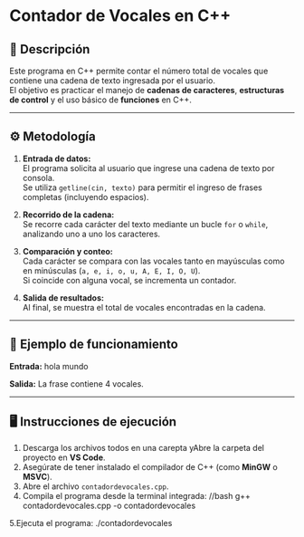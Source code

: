 # Contador de Vocales en C++

## 📘 Descripción

Este programa en C++ permite contar el número total de vocales que contiene una cadena de texto ingresada por el usuario.  
El objetivo es practicar el manejo de **cadenas de caracteres**, **estructuras de control** y el uso básico de **funciones** en C++.

---

## ⚙️ Metodología

1. **Entrada de datos:**  
   El programa solicita al usuario que ingrese una cadena de texto por consola.  
   Se utiliza `getline(cin, texto)` para permitir el ingreso de frases completas (incluyendo espacios).

2. **Recorrido de la cadena:**  
   Se recorre cada carácter del texto mediante un bucle `for` o `while`, analizando uno a uno los caracteres.

3. **Comparación y conteo:**  
   Cada carácter se compara con las vocales tanto en mayúsculas como en minúsculas (`a, e, i, o, u, A, E, I, O, U`).  
   Si coincide con alguna vocal, se incrementa un contador.

4. **Salida de resultados:**  
   Al final, se muestra el total de vocales encontradas en la cadena.

---

## 🧮 Ejemplo de funcionamiento

**Entrada:**
hola mundo 

**Salida:**
La frase contiene 4 vocales.

---

## 🖥️ Instrucciones de ejecución

1. Descarga los archivos todos en una carepta yAbre la carpeta del proyecto en **VS Code**.  
2. Asegúrate de tener instalado el compilador de C++ (como **MinGW** o **MSVC**).  
3. Abre el archivo `contadordevocales.cpp`.  
4. Compila el programa desde la terminal integrada:
   //bash 
   g++ contadordevocales.cpp -o contadordevocales
   
5.Ejecuta el programa: ./contadordevocales
